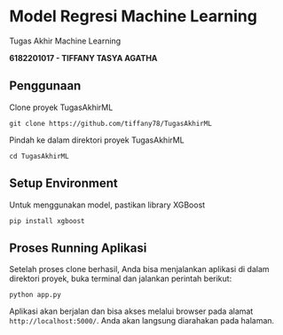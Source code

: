 # Model Regresi Machine Learning
Tugas Akhir Machine Learning

**6182201017 - TIFFANY TASYA AGATHA**

## Penggunaan  
Clone proyek TugasAkhirML 
```
git clone https://github.com/tiffany78/TugasAkhirML
```
Pindah ke dalam direktori proyek TugasAkhirML
```
cd TugasAkhirML
```

## Setup Environment
Untuk menggunakan model, pastikan library XGBoost
```
pip install xgboost
```

## Proses Running Aplikasi
Setelah proses clone berhasil, Anda bisa menjalankan aplikasi di dalam direktori proyek, buka terminal dan jalankan perintah berikut:
```
python app.py
```
Aplikasi akan berjalan dan bisa akses melalui browser pada alamat `http://localhost:5000/`. Anda akan langsung diarahakan pada halaman. 
